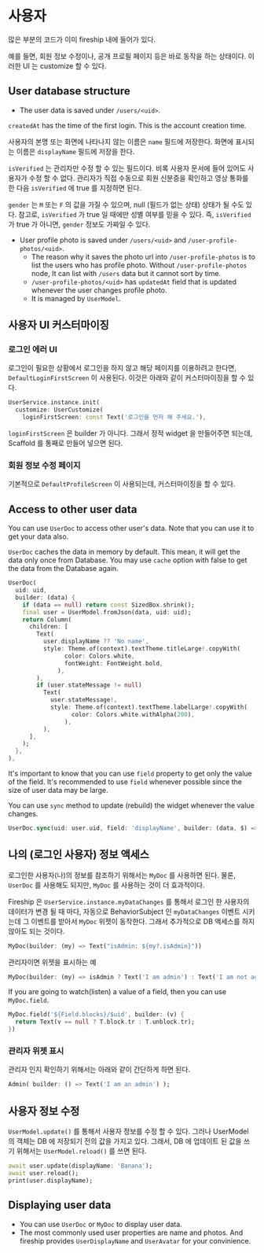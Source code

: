 # 사용자

많은 부분의 코드가 이미 fireship 내에 들어가 있다.

예를 들면, 회원 정보 수정이나, 공개 프로필 페이지 등은 바로 동작을 하는 상태이다. 이러한 UI 는 customize 할 수 있다.


## User database structure



- The user data is saved under `/users/<uid>`.

 `createdAt` has the time of the first login. This is the account creation time.


사용자의 본명 또는 화면에 나타나지 않는 이름은 `name` 필드에 저장한다.
화면에 표시되는 이름은 `displayName` 필드에 저장을 한다.


`isVerified` 는 관리자만 수정 할 수 있는 필드이다. 비록 사용자 문서에 들어 있어도 사용자가 수정 할 수 없다. 관리자가 직접 수동으로 회원 신분증을 확인하고 영상 통화를 한 다음 `isVerified` 에 true 를 지정하면 된다.

`gender` 는 `M` 또는 `F` 의 값을 가질 수 있으며, null (필드가 없는 상태) 상태가 될 수도 있다. 참고로, `isVerified` 가 true 일 때에만 성별 여부를 믿을 수 있다. 즉, `isVerified` 가 true 가 아니면, `gender` 정보도 가짜일 수 있다.





- User profile photo is saved under `/users/<uid>` and `/user-profile-photos/<uid>`.
  - The reason why it saves the photo url into `/user-profile-photos` is to list the users who has profile photo.
    Without `/user-profile-photos` node, It can list with `/users` data but it cannot sort by time.
  - `/user-profile-photos/<uid>` has `updatedAt` field that is updated whenever the user changes profile photo.
  - It is managed by `UserModel`.



## 사용자 UI 커스터마이징


### 로그인 에러 UI

로그인이 필요한 상황에서 로그인을 하지 않고 해당 페이지를 이용하려고 한다면, `DefaultLoginFirstScreen` 이 사용된다. 이것은 아래와 같이 커스터마이징을 할 수 있다.

```dart
UserService.instance.init(
  customize: UserCustomize(
    loginFirstScreen: const Text('로그인을 먼저 해 주세요.'),
```

`loginFirstScreen` 은 builder 가 아니다. 그래서 정적 widget 을 만들어주면 되는데, Scaffold 를 통째로 만들어 넣으면 된다.



### 회원 정보 수정 페이지


기본적으로 `DefaultProfileScreen` 이 사용되는데, 커스터마이징을 할 수 있다.





## Access to other user data

You can use `UserDoc` to access other user's data. Note that you can use it to get your data also.

`UserDoc` caches the data in memory by default. This mean, it will get the data only once from Database. You may use `cache` option with false to get the data from the Database again.

```dart
UserDoc(
  uid: uid,
  builder: (data) {
    if (data == null) return const SizedBox.shrink();
    final user = UserModel.fromJson(data, uid: uid);
    return Column(
      children: [
        Text(
          user.displayName ?? 'No name',
          style: Theme.of(context).textTheme.titleLarge!.copyWith(
                color: Colors.white,
                fontWeight: FontWeight.bold,
              ),
        ),
        if (user.stateMessage != null)
          Text(
            user.stateMessage!,
            style: Theme.of(context).textTheme.labelLarge!.copyWith(
                  color: Colors.white.withAlpha(200),
                ),
          ),
      ],
    );
  },
),
```

It's important to know that you can use `field` property to get only the value of the field. It's recommended to use `field` whenever possible since the size of user data may be large.



You can use `sync` method to update (rebuild) the widget whenever the value changes.

```dart
UserDoc.sync(uid: user.uid, field: 'displayName', builder: (data, $) => Text(data)),
```


## 나의 (로그인 사용자) 정보 액세스


로그인한 사용자(나)의 정보를 참조하기 위해서는 `MyDoc` 를 사용하면 된다. 물론, `UserDoc` 를 사용해도 되지만, `MyDoc` 를 사용하는 것이 더 효과적이다.

Fireship 은 `UserService.instance.myDataChanges` 를 통해서 로그인 한 사용자의 데이터가 변경 될 때 마다, 자동으로 BehaviorSubject 인 `myDataChanges` 이벤트 시키는데 그 이벤트를 받아서 `MyDoc` 위젯이 동작한다. 그래서 추가적으로 DB 액세스를 하지 않아도 되는 것이다.

```dart
MyDoc(builder: (my) => Text("isAdmin: ${my?.isAdmin}"))
```

관리자이면 위젯을 표시하는 예
```dart
MyDoc(builder: (my) => isAdmin ? Text('I am admin') : Text('I am not admin')
```



If you are going to watch(listen) a value of a field, then you can use `MyDoc.field`.

```dart
MyDoc.field('${Field.blocks}/$uid', builder: (v) {
  return Text(v == null ? T.block.tr : T.unblock.tr);
})
```



### 관리자 위젯 표시

관리자 인지 확인하기 위해서는 아래와 같이 간단하게 하면 된다.

```dart
Admin( builder: () => Text('I am an admin') );
```



## 사용자 정보 수정

`UserModel.update()` 를 통해서 사용자 정보를 수정 할 수 있다. 그러나 UserModel 의 객체는 DB 에 저장되기 전의 값을 가지고 있다. 그래서, DB 에 업데이트 된 값을 쓰기 위해서는 `UserModel.reload()` 를 쓰면 된다.


```dart
await user.update(displayName: 'Banana');
await user.reload();
print(user.displayName);
```



## Displaying user data

- You can use `UserDoc` or `MyDoc` to display user data.
- The most commonly used user properties are name and photos. And fireship provides `UserDisplayName` and `UserAvatar` for your convinience.